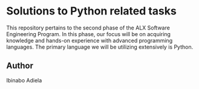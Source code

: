 # Solutions to Python related tasks
This repository pertains to the second phase of the ALX Software Engineering Program. In this phase, our focus will be on acquiring knowledge and hands-on experience with advanced programming languages. The primary language we will be utilizing extensively is Python.


## Author
Ibinabo Adiela